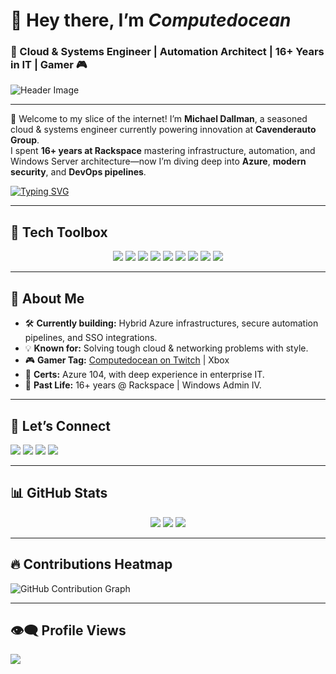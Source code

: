 


# 👋 Hey there, I’m *Computedocean*  
### 🚀 Cloud & Systems Engineer | Automation Architect | 16+ Years in IT | Gamer 🎮  

![Header Image](https://media.giphy.com/media/xT0xeJpnrWC4XWblEk/giphy.gif)

---

🎯 Welcome to my slice of the internet! I’m **Michael Dallman**, a seasoned cloud & systems engineer currently powering innovation at **Cavenderauto Group**.  
I spent **16+ years at Rackspace** mastering infrastructure, automation, and Windows Server architecture—now I’m diving deep into **Azure**, **modern security**, and **DevOps pipelines**.

[![Typing SVG](https://readme-typing-svg.herokuapp.com?font=Fira+Code&pause=1000&color=F7F7F7&center=true&vCenter=true&width=435&lines=Cloud+Engineer+%7C+Automation+Nerd;16%2B+years+in+IT+Infrastructure;Passionate+about+Tech+%26+Gaming)](https://git.io/typing-svg)

---

## 🧰 Tech Toolbox

<p align="center">
  <img src="https://img.shields.io/badge/Python-%233670A0.svg?style=for-the-badge&logo=python&logoColor=ffdd54"/>
  <img src="https://img.shields.io/badge/Azure-%230072C6.svg?style=for-the-badge&logo=azure-devops&logoColor=white"/>
  <img src="https://img.shields.io/badge/AWS-%23FF9900.svg?style=for-the-badge&logo=amazon-aws&logoColor=white"/>
  <img src="https://img.shields.io/badge/Google%20Cloud-%234285F4.svg?style=for-the-badge&logo=google-cloud&logoColor=white"/>
  <img src="https://img.shields.io/badge/Docker-%230db7ed.svg?style=for-the-badge&logo=docker&logoColor=white"/>
  <img src="https://img.shields.io/badge/Terraform-%235835CC.svg?style=for-the-badge&logo=terraform&logoColor=white"/>
  <img src="https://img.shields.io/badge/Linux-FCC624?style=for-the-badge&logo=linux&logoColor=black"/>
  <img src="https://img.shields.io/badge/SQL%20Server-CC2927?style=for-the-badge&logo=microsoft%20sql%20server&logoColor=white"/>
  <img src="https://img.shields.io/badge/Git-fc6d26?style=for-the-badge&logo=git&logoColor=white"/>
</p>

---

## 🧠 About Me
- 🛠 **Currently building:** Hybrid Azure infrastructures, secure automation pipelines, and SSO integrations.
- 💡 **Known for:** Solving tough cloud & networking problems with style.
- 🎮 **Gamer Tag:** [Computedocean on Twitch](https://twitch.tv/computedocean) | Xbox
- 🧰 **Certs:** Azure 104, with deep experience in enterprise IT.
- 🏢 **Past Life:** 16+ years @ Rackspace | Windows Admin IV.

---

## 🔗 Let’s Connect

<p align="left">
  <a href="https://facebook.com/dallmanm"><img src="https://img.shields.io/badge/Facebook-%231877F2.svg?style=for-the-badge&logo=facebook&logoColor=white"/></a>
  <a href="https://linkedin.com/in/michael-dallman-21b22355"><img src="https://img.shields.io/badge/LinkedIn-%230077B5.svg?style=for-the-badge&logo=linkedin&logoColor=white"/></a>
  <a href="https://twitch.tv/computedocean"><img src="https://img.shields.io/badge/Twitch-%239146FF.svg?style=for-the-badge&logo=twitch&logoColor=white"/></a>
  <a href="https://twitter.com/computedocean"><img src="https://img.shields.io/badge/Twitter-%231DA1F2.svg?style=for-the-badge&logo=twitter&logoColor=white"/></a>
</p>

---

## 📊 GitHub Stats

<p align="center">
  <img src="https://github-readme-stats.vercel.app/api?username=computedocean&theme=radical&show_icons=true&hide_border=true&count_private=true"/>
  <img src="https://github-readme-streak-stats.herokuapp.com/?user=computedocean&theme=radical&hide_border=true"/>
  <img src="https://github-readme-stats.vercel.app/api/top-langs/?username=computedocean&theme=radical&layout=compact&hide_border=true"/>
</p>

---

## 🔥 Contributions Heatmap  
![GitHub Contribution Graph](https://github-readme-activity-graph.vercel.app/graph?username=computedocean&theme=dracula&hide_border=true)

---

## 👁‍🗨 Profile Views  
[![](https://visitcount.itsvg.in/api?id=computedocean&label=Profile%20Views&color=6&icon=2&pretty=false)](https://visitcount.itsvg.in)
